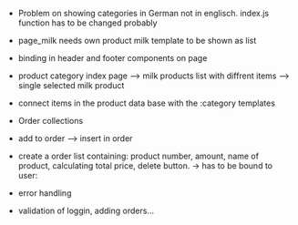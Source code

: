 
- Problem on showing categories in German not in englisch. index.js function has to be changed probably

- page_milk needs own product milk template to be shown as list

- binding in header and footer components on page

- product category index page --> milk products list with diffrent items --> single selected milk product

- connect items in the product data base with the :category templates

- Order collections

- add to order  --> insert in order 

- create a order list containing: product number, amount, name of product, calculating total price, delete button.
		-> has to be bound to user: 


- error handling

- validation of loggin, adding orders...



